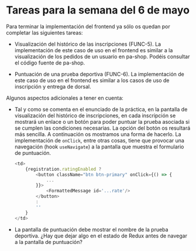 # Tareas para la semana del 6 de mayo

Para terminar la implementación del frontend ya sólo os quedan por completar las siguientes tareas:

- Visualización del histórico de las inscripciones (FUNC-5). La implementación de este caso de uso en el frontend es similar a la visualización de los pedidos de un usuario en pa-shop. Podéis consultar el código fuente de pa-shop.

- Puntuación de una prueba deportiva (FUNC-6). La implementación de este caso de uso en el frontend es similar a los casos de uso de inscripción y entrega de dorsal. 


Algunos aspectos adicionales a tener en cuenta:
- Tal y como se comenta en el enunciado de la práctica, en la pantalla de visualización del histórico de inscripciones, en cada inscripción se mostrará un enlace o un botón para poder puntuar la prueba asociada si se cumplen las condiciones necesarias. La opción del botón os resultará más sencilla. A continuación os mostramos una forma de hacerlo. La implementación de `onClick`, entre otras cosas, tiene que provocar una navegación (hook `useNavigate`) a la pantalla que muestra el formulario de puntuación.

  ```js
  <td>
      {registration.ratingEnabled ?
          <button className="btn btn-primary" onClick={() => {
              ...
          }}> 
              <FormattedMessage id='...rate'/>
          </button>
          :
          ''
      }
  </td>
  ```

- La pantalla de puntuación debe mostrar el nombre de la prueba deportiva. ¿Hay que dejar algo en el estado de Redux antes de navegar a la pantalla de puntuación?


